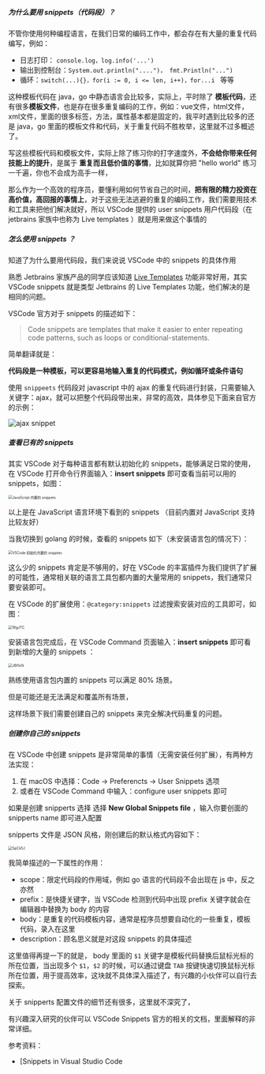 ##### 为什么要用 snippets（代码段）？

不管你使用何种编程语言，在我们日常的编码工作中，都会存在有大量的重复代码编写，例如：

* 日志打印： `console.log，log.info('...')`
* 输出到控制台：`System.out.println("....")， fmt.Println("...")`
* 循环：`switch(...){}，for(i := 0, i <= len, i++)，for...i ` 等等



这种模板代码在 java，go 中静态语言会比较多，实际上，平时除了 **模板代码**，还有很多**模板文件**，也是存在很多重复编码的工作，例如：vue文件，html文件，xml文件，里面的很多标签，方法，属性基本都是固定的，我平时遇到比较多的还是 java，go 里面的模板文件和代码，关于重复代码不胜枚举，这里就不过多概述了。



写这些模板代码和模板文件，实际上除了练习你的打字速度外，**不会给你带来任何技能上的提升**，是属于 **重复而且低价值的事情**，比如就算你把 "hello world" 练习一千遍，你也不会成为高手一样，

那么作为一个高效的程序员，要懂利用如何节省自己的时间，**把有限的精力投资在高价值，高回报的事情上**，对于这些无法逃避的重复的编码工作，我们需要用技术和工具来把他们解决就好，所以 VSCode 提供的 user snippets 用户代码段（在 jetbrains 家族中也称为 Live templates ）就是用来做这个事情的



##### 怎么使用 snippets ？

知道了为什么要用代码段，我们来说说 VSCode 中的 snippets 的具体作用

熟悉 Jetbrains 家族产品的同学应该知道 [Live Templates](https://www.jetbrains.com/help/idea/using-live-templates.html) 功能非常好用，其实 VSCode snippets 就是类型 Jetbrains 的 Live Templates 功能，他们解决的是相同的问题。

VSCode 官方对于 snippets 的描述如下：

> Code snippets are templates that make it easier to enter repeating code patterns, such as loops or conditional-statements.

简单翻译就是：

**代码段是一种模板，可以更容易地输入重复的代码模式，例如循环或条件语句**



使用 `snippeets` 代码段对 javascript 中的 ajax 的重复代码进行封装，只需要输入关键字：ajax，就可以把整个代码段带出来，非常的高效，具体参见下面来自官方的示例：

![ajax snippet](https://code.visualstudio.com/assets/docs/editor/userdefinedsnippets/ajax-snippet.gif)



##### 查看已有的 snippets 

其实 VSCode 对于每种语言都有默认初始化的 snippets，能够满足日常的使用，在 VSCode 打开命令行界面输入：**insert snippets**  即可查看当前可以用的 snippets，如图：

<img src="https://pcloud-1258173945.cos.ap-guangzhou.myqcloud.com/uPic/l5aEXH.png" alt="JavaScript 内置的 snippets" style="zoom:50%;" />

以上是在  JavaScript 语言环境下看到的 snippets （目前内置对 JavaScript 支持比较友好）

当我切换到 golang 的时候，查看的 snippets 如下（未安装语言包的情况下）：

<img src="https://pcloud-1258173945.cos.ap-guangzhou.myqcloud.com/uPic/GHBBY1.png" alt="VSCode 初始化内置的 snipptes" style="zoom:50%;" />

这么少的 snippets 肯定是不够用的，好在 VSCode 的丰富插件为我们提供了扩展的可能性，通常相关联的语言工具包都内置的大量常用的 snippets，我们通常只要安装即可。



在 VSCode 的扩展使用：`@category:snippets` 过滤搜索安装对应的工具即可，如图：

<img src="https://pcloud-1258173945.cos.ap-guangzhou.myqcloud.com/uPic/18gJTC.png" alt="18gJTC" style="zoom:50%;" />



安装语言包完成后，在 VSCode Command 页面输入：**insert snippets** 即可看到新增的大量的 snippets ：

<img src="https://pcloud-1258173945.cos.ap-guangzhou.myqcloud.com/uPic/J6Hz0r.png" alt="J6Hz0r" style="zoom:50%;" />

熟练使用语言包内置的 snippets 可以满足 80%  场景。

但是可能还是无法满足和覆盖所有场景，

这样场景下我们需要创建自己的 snippets 来完全解决代码重复的问题。



##### 创建你自己的 snippets

在 VSCode 中创建 snippets 是非常简单的事情（无需安装任何扩展），有两种方法实现：

1. 在 macOS 中选择：Code -> Preferencts -> User Snippets 选项
2. 或者在 VSCode Command 中输入：configure user snippets 即可



如果是创建 snipperts 选择 选择 **New Global Snippets file** ，输入你要创面的 snipperts name 即可进入配置

snipperts 文件是 JSON 风格，刚创建后的默认格式内容如下：

<img src="https://pcloud-1258173945.cos.ap-guangzhou.myqcloud.com/uPic/SpCk5J.png" alt="SpCk5J" style="zoom:50%;" />

我简单描述的一下属性的作用：

* scope：限定代码段的作用域，例如 go 语言的代码段不会出现在 js 中，反之亦然
* prefix：是快捷关键字，当 VSCode 检测到代码中出现 prefix 关键字就会在编辑器中替换为 body 的内容
* body：是重复的代码模板内容，通常是程序员想要自动化的一些重复，模板代码，录入在这里
* description：顾名思义就是对这段 snippets 的具体描述

这里值得再提一下的就是， body 里面的 `$1` 关键字是模板代码替换后鼠标光标的所在位置，当出现多个 `$1`，`$2` 的时候，可以通过键盘 `TAB` 按键快速切换鼠标光标所在位置，用于提高效率，这块就不具体深入描述了，有兴趣的小伙伴可以自行去探索。



关于 snipperts 配置文件的细节还有很多，这里就不深究了，

有兴趣深入研究的伙伴可以 VSCode Snippets 官方的相关的文档，里面解释的非常详细。



参考资料：

* [Snippets in Visual Studio Code